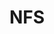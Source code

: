 ---
layout: tag-list
type: tag
title: NFS
slug: NFS
category: HTB
sidebar: false
description: >
    
---